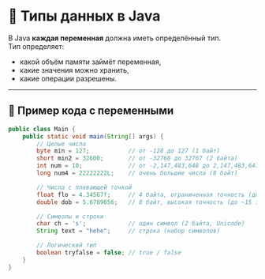 # 🔢 Типы данных в Java

В Java **каждая переменная** должна иметь определённый тип.  
Тип определяет:  
- какой объём памяти займёт переменная,  
- какие значения можно хранить,  
- какие операции разрешены.  

---

## 📂 Пример кода с переменными

```java
public class Main {
    public static void main(String[] args) {
        // Целые числа
        byte min = 127;           // от -128 до 127 (1 байт)
        short min2 = 32600;       // от -32768 до 32767 (2 байта)
        int num = 10;             // от -2,147,483,648 до 2,147,483,647 (4 байта)
        long num4 = 22222222L;    // очень большие числа (8 байт)

        // Числа с плавающей точкой
        float flo = 4.34567f;     // 4 байта, ограниченная точность (до ~7 знаков)
        double dob = 5.6789656;   // 8 байт, высокая точность (до ~15 знаков)

        // Символы и строки
        char ch = 's';            // один символ (2 байта, Unicode)
        String text = "hehe";     // строка (набор символов)

        // Логический тип
        boolean tryfalse = false; // true / false
    }
}
